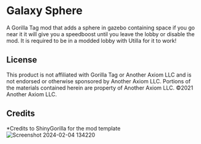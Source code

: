 # Galaxy Sphere
A Gorilla Tag mod that adds a sphere in gazebo containing space if you go near it it will give you a speedboost until you leave the lobby or disable the mod. It is required to be in a modded lobby with Utilla for it to work!
## License
This product is not affiliated with Gorilla Tag or Another Axiom LLC and is not endorsed or otherwise sponsored by Another Axiom LLC. Portions of the materials contained herein are property of Another Axiom LLC. ©2021 Another Axiom LLC.
## Credits
*Credits to ShinyGorilla for the mod template
![Screenshot 2024-02-04 134220](https://github.com/MrKingmonkey/galaxy-orb-mod/assets/137642119/fe58c6b8-7b08-4c2c-bea8-c5380a0bc52f)
